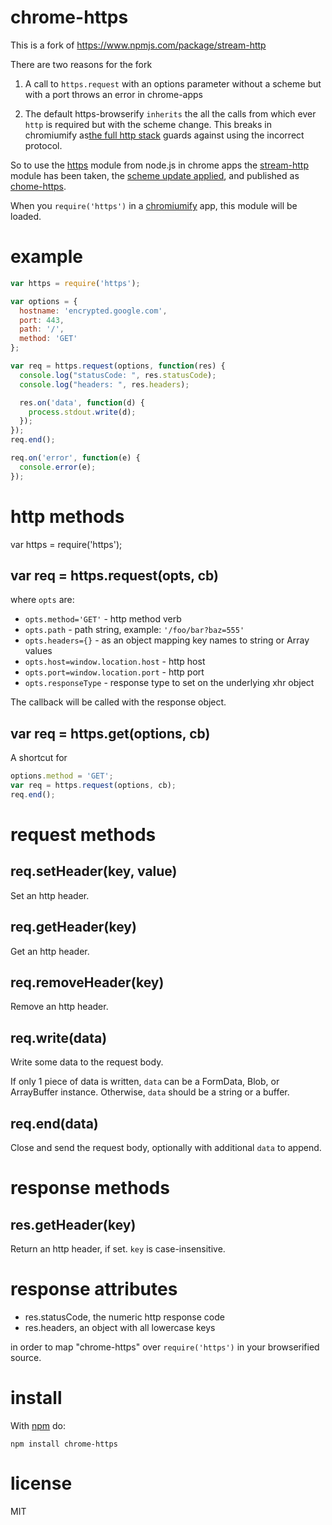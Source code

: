 # chrome-https

This is a fork of https://www.npmjs.com/package/stream-http 

There are two reasons for the fork

1. A call to `https.request` with an options parameter without a scheme but with a port throws an error in chrome-apps

2. The default https-browserify `inherits` the all the calls from which ever `http` is required but with the scheme change. 
This breaks in chromiumify as[the full http stack](https://github.com/jscissr/http-node) guards against using the incorrect protocol.

So to use the [https](https://nodejs.org/api/https.html) module from node.js in chrome apps the [stream-http](https://www.npmjs.com/package/stream-http) module 
has been taken, the [scheme update applied](https://github.com/No9/chrome-https/blob/master/http.js), and published as [chome-https](https://www.npmjs.com/package/chrome-https).

When you `require('https')` in a
[chromiumify](http://github.com/chromiumify/chromiumify) app, this module will be loaded.

# example

``` js
var https = require('https');

var options = {
  hostname: 'encrypted.google.com',
  port: 443,
  path: '/',
  method: 'GET'
};

var req = https.request(options, function(res) {
  console.log("statusCode: ", res.statusCode);
  console.log("headers: ", res.headers);

  res.on('data', function(d) {
    process.stdout.write(d);
  });
});
req.end();

req.on('error', function(e) {
  console.error(e);
});
```

# http methods

var https = require('https');

## var req = https.request(opts, cb)

where `opts` are:

* `opts.method='GET'` - http method verb
* `opts.path` - path string, example: `'/foo/bar?baz=555'`
* `opts.headers={}` - as an object mapping key names to string or Array values
* `opts.host=window.location.host` - http host
* `opts.port=window.location.port` - http port
* `opts.responseType` - response type to set on the underlying xhr object

The callback will be called with the response object.

## var req = https.get(options, cb)

A shortcut for

``` js
options.method = 'GET';
var req = https.request(options, cb);
req.end();
```

# request methods

## req.setHeader(key, value)

Set an http header.

## req.getHeader(key)

Get an http header.

## req.removeHeader(key)

Remove an http header.

## req.write(data)

Write some data to the request body.

If only 1 piece of data is written, `data` can be a FormData, Blob, or
ArrayBuffer instance. Otherwise, `data` should be a string or a buffer.

## req.end(data)

Close and send the request body, optionally with additional `data` to append.

# response methods

## res.getHeader(key)

Return an http header, if set. `key` is case-insensitive.

# response attributes

* res.statusCode, the numeric http response code
* res.headers, an object with all lowercase keys


in order to map "chrome-https" over `require('https')` in your browserified
source.

# install

With [npm](https://npmjs.org) do:

```
npm install chrome-https
```

# license

MIT

